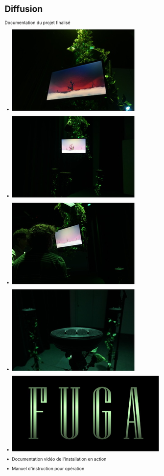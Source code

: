 # Diffusion

Documentation du projet finalisé 

* ![écran1](/50_diffusion/ecran1.jpg)
* ![face](/50_diffusion/face.jpg)
* ![haut](/50_diffusion/haut.jpg)
* ![support](/50_diffusion/support.jpg)



* [![Vidéo d'intention](../Assets/Images/synopsis/miniature-intention.png)](https://youtu.be/rhUf4A05L-w)


* Documentation vidéo de l'installation en action

* Manuel d'instruction pour opération
